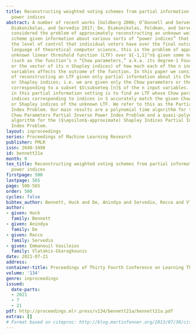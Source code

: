```yaml
---
title: Reconstructing weighted voting schemes from partial information about their
  power indices
abstract: A number of recent works [Goldberg 2006; O’Donnell and Servedio 2011; De,
  Diakonikolas, and Servedio 2017; De, Diakonikolas, Feldman, and Servedio 2014] have
  considered the problem of approximately reconstructing an unknown weighted voting
  scheme given information about various sorts of “power indices” that characterize
  the level of control that individual voters have over the final outcome. In the
  language of theoretical computer science, this is the problem of approximating an
  unknown linear threshold function (LTF) over ${-1,1}^n$ given some numerical measure
  (such as the function’s n “Chow parameters,” a.k.a. its degree-1 Fourier coefficients,
  or the vector of its n Shapley indices) of how much each of the n individual input
  variables affects the outcome of the function. In this paper we consider the problem
  of reconstructing an LTF given only partial information about its Chow parameters
  or Shapley indices; i.e. we are given only the Chow parameters or the Shapley indices
  corresponding to a subset $S\subseteq [n]$ of the n input variables. A natural goal
  in this partial information setting is to find an LTF whose Chow parameters or Shapley
  indices corresponding to indices in S accurately match the given Chow parameters
  or Shapley indices of the unknown LTF. We refer to this as the Partial Inverse Power
  Index Problem. Our main results are a polynomial time algorithm for the ($\epsilon$-approximate)
  Chow Parameters Partial Inverse Power Index Problem and a quasi-polynomial time
  algorithm for the ($\epsilon$-approximate) Shapley Indices Partial Inverse Power
  Index Problem.
layout: inproceedings
series: Proceedings of Machine Learning Research
publisher: PMLR
issn: 2640-3498
id: bennett21a
month: 0
tex_title: Reconstructing weighted voting schemes from partial information about their
  power indices
firstpage: 500
lastpage: 565
page: 500-565
order: 500
cycles: false
bibtex_author: Bennett, Huck and De, Anindya and Servedio, Rocco and Vlatakis-Gkaragkounis, Emmanouil Vasileios 
author:
- given: Huck
  family: Bennett
- given: Anindya
  family: De
- given: Rocco
  family: Servedio
- given: Emmanouil Vasileios
  family: Vlatakis-Gkaragkounis
date: 2021-07-21
address:
container-title: Proceedings of Thirty Fourth Conference on Learning Theory
volume: '134'
genre: inproceedings
issued:
  date-parts:
  - 2021
  - 7
  - 21
pdf: http://proceedings.mlr.press/v134/bennett21a/bennett21a.pdf
extras: []
# Format based on citeproc: http://blog.martinfenner.org/2013/07/30/citeproc-yaml-for-bibliographies/
---
```

